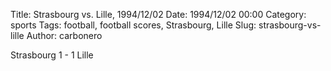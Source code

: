 Title: Strasbourg vs. Lille, 1994/12/02
Date: 1994/12/02 00:00
Category: sports
Tags: football, football scores, Strasbourg, Lille
Slug: strasbourg-vs-lille
Author: carbonero


Strasbourg 1 - 1 Lille
